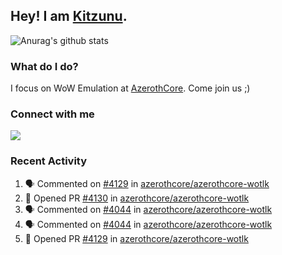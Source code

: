 ## Hey! I am [Kitzunu](https://Github.com/Kitzunu).

![Anurag's github stats](https://github-readme-stats.kitzunu.vercel.app/api?username=Kitzunu&show_icons=true)

### What do I do?

I focus on WoW Emulation at [AzerothCore](https://Github.com/AzerothCore). Come join us ;)

### Connect with me
[![](https://img.shields.io/badge/AzerothCore%20Discord-Connect%20with%20me!-green)](https://discord.com/invite/gkt4y2x)

### Recent Activity

<!--START_SECTION:activity-->
1. 🗣 Commented on [#4129](https://github.com/azerothcore/azerothcore-wotlk/issues/4129) in [azerothcore/azerothcore-wotlk](https://github.com/azerothcore/azerothcore-wotlk)
2. 💪 Opened PR [#4130](https://github.com/azerothcore/azerothcore-wotlk/pull/4130) in [azerothcore/azerothcore-wotlk](https://github.com/azerothcore/azerothcore-wotlk)
3. 🗣 Commented on [#4044](https://github.com/azerothcore/azerothcore-wotlk/issues/4044) in [azerothcore/azerothcore-wotlk](https://github.com/azerothcore/azerothcore-wotlk)
4. 🗣 Commented on [#4044](https://github.com/azerothcore/azerothcore-wotlk/issues/4044) in [azerothcore/azerothcore-wotlk](https://github.com/azerothcore/azerothcore-wotlk)
5. 💪 Opened PR [#4129](https://github.com/azerothcore/azerothcore-wotlk/pull/4129) in [azerothcore/azerothcore-wotlk](https://github.com/azerothcore/azerothcore-wotlk)
<!--END_SECTION:activity-->
